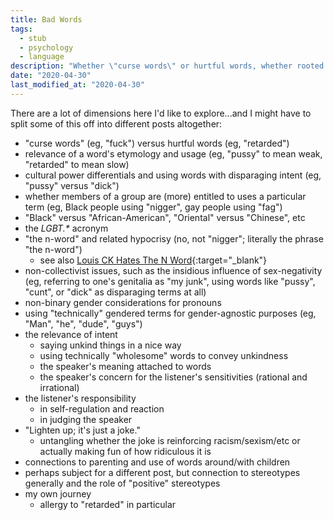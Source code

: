 ```yaml
---
title: Bad Words
tags:
  - stub
  - psychology
  - language
description: "Whether \"curse words\" or hurtful words, whether rooted in sexism, racism, sex-negativity, or anything else, there's a lot to say about how we use language and so-called \"bad words\"."
date: "2020-04-30"
last_modified_at: "2020-04-30"
---
```


There are a lot of dimensions here I'd like to explore...and I might have to split some of this off into different posts altogether:

* "curse words" (eg, "fuck") versus hurtful words (eg, "retarded")
* relevance of a word's etymology and usage (eg, "pussy" to mean weak, "retarded" to mean slow)
* cultural power differentials and using words with disparaging intent (eg, "pussy" versus "dick")
* whether members of a group are (more) entitled to uses a particular term (eg, Black people using "nigger", gay people using "fag")
* "Black" versus "African-American", "Oriental" versus "Chinese", etc
* the _LGBT.*_ acronym
* "the n-word" and related hypocrisy (no, not "nigger"; literally the phrase "the n-word")
  * see also [Louis CK Hates The N Word](https://www.youtube.com/watch?v=cRkUIKozxKI){:target="&lowbar;blank"}
* non-collectivist issues, such as the insidious influence of sex-negativity (eg, referring to one's genitalia as "my junk", using words like "pussy", "cunt", or "dick" as disparaging terms at all)
* non-binary gender considerations for pronouns
* using "technically" gendered terms for gender-agnostic purposes (eg, "Man", "he", "dude", "guys")
* the relevance of intent
  * saying unkind things in a nice way
  * using technically "wholesome" words to convey unkindness
  * the speaker's meaning attached to words
  * the speaker's concern for the listener's sensitivities (rational and irrational)
* the listener's responsibility
  * in self-regulation and reaction
  * in judging the speaker
* "Lighten up; it's just a joke."
  * untangling whether the joke is reinforcing racism/sexism/etc or actually making fun of how ridiculous it is
* connections to parenting and use of words around/with children
* perhaps subject for a different post, but connection to stereotypes generally and the role of "positive" stereotypes
* my own journey
  * allergy to "retarded" in particular
